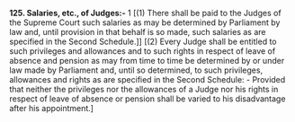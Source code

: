 **125. Salaries, etc., of Judges:-** 
1 [(1) There shall be paid to the Judges of the Supreme Court such salaries as may be determined by Parliament by law and, until provision in that behalf is so made, such salaries as are specified in the Second Schedule.]]
[(2) Every Judge shall be entitled to such privileges and allowances and to such rights in respect of leave of absence and pension as may from time to time be determined by or under law made by Parliament and, until so determined, to such privileges, allowances and rights as are specified in the Second Schedule:
	- Provided that neither the privileges nor the allowances of a Judge nor his rights in respect of leave of absence or pension shall be varied to his disadvantage after his appointment.]